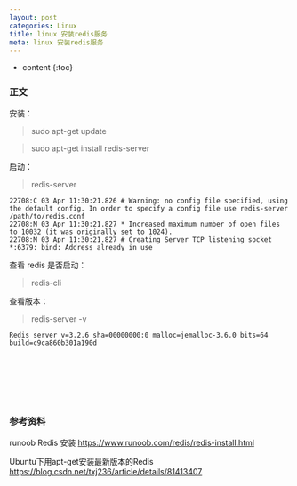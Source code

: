 ```yaml
---
layout: post
categories: Linux
title: linux 安装redis服务
meta: linux 安装redis服务
---
```

* content
{:toc}

### 正文

安装：

> sudo apt-get update

> sudo apt-get install redis-server

启动：

> redis-server

```
22708:C 03 Apr 11:30:21.826 # Warning: no config file specified, using the default config. In order to specify a config file use redis-server /path/to/redis.conf
22708:M 03 Apr 11:30:21.827 * Increased maximum number of open files to 10032 (it was originally set to 1024).
22708:M 03 Apr 11:30:21.827 # Creating Server TCP listening socket *:6379: bind: Address already in use
```

查看 redis 是否启动：

> redis-cli

查看版本：

> redis-server -v

```
Redis server v=3.2.6 sha=00000000:0 malloc=jemalloc-3.6.0 bits=64 build=c9ca860b301a190d
```

<br/><br/><br/><br/><br/>
### 参考资料

runoob Redis 安装 <https://www.runoob.com/redis/redis-install.html>

Ubuntu下用apt-get安装最新版本的Redis <https://blog.csdn.net/txj236/article/details/81413407>
